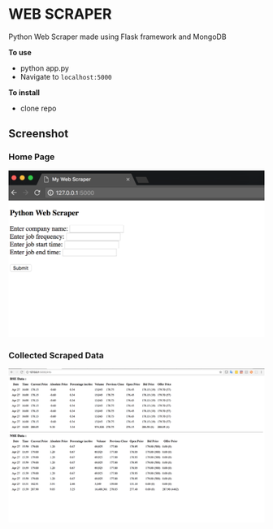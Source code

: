 # WEB SCRAPER  
 
Python Web Scraper made using Flask framework and MongoDB  

**To use**

- python app.py
- Navigate to `localhost:5000`

**To install**

- clone repo
 
## Screenshot

### Home Page

<p align="center">
  <img src="/images/img1.png" alt="Screenshot"/>
</p>

### Collected Scraped Data  
<p align="center">
  <img src="/images/img2.png" alt="Screenshot"/>
</p>
